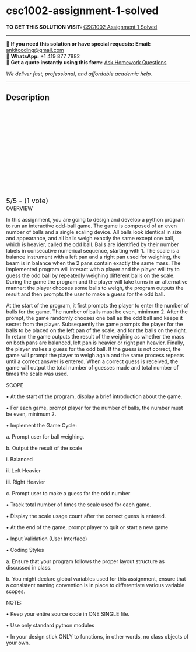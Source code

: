 # csc1002-assignment-1-solved
**TO GET THIS SOLUTION VISIT:** [CSC1002 Assignment 1 Solved](https://www.ankitcodinghub.com/product/csc1002-computational-laboratory-solved/)


---

📩 **If you need this solution or have special requests:** **Email:** ankitcoding@gmail.com  
📱 **WhatsApp:** +1 419 877 7882  
📄 **Get a quote instantly using this form:** [Ask Homework Questions](https://www.ankitcodinghub.com/services/ask-homework-questions/)

*We deliver fast, professional, and affordable academic help.*

---

<h2>Description</h2>



<div class="kk-star-ratings kksr-auto kksr-align-center kksr-valign-top" data-payload="{&quot;align&quot;:&quot;center&quot;,&quot;id&quot;:&quot;116262&quot;,&quot;slug&quot;:&quot;default&quot;,&quot;valign&quot;:&quot;top&quot;,&quot;ignore&quot;:&quot;&quot;,&quot;reference&quot;:&quot;auto&quot;,&quot;class&quot;:&quot;&quot;,&quot;count&quot;:&quot;1&quot;,&quot;legendonly&quot;:&quot;&quot;,&quot;readonly&quot;:&quot;&quot;,&quot;score&quot;:&quot;5&quot;,&quot;starsonly&quot;:&quot;&quot;,&quot;best&quot;:&quot;5&quot;,&quot;gap&quot;:&quot;4&quot;,&quot;greet&quot;:&quot;Rate this product&quot;,&quot;legend&quot;:&quot;5\/5 - (1 vote)&quot;,&quot;size&quot;:&quot;24&quot;,&quot;title&quot;:&quot;CSC1002 Assignment 1 Solved&quot;,&quot;width&quot;:&quot;138&quot;,&quot;_legend&quot;:&quot;{score}\/{best} - ({count} {votes})&quot;,&quot;font_factor&quot;:&quot;1.25&quot;}">

<div class="kksr-stars">

<div class="kksr-stars-inactive">
            <div class="kksr-star" data-star="1" style="padding-right: 4px">


<div class="kksr-icon" style="width: 24px; height: 24px;"></div>
        </div>
            <div class="kksr-star" data-star="2" style="padding-right: 4px">


<div class="kksr-icon" style="width: 24px; height: 24px;"></div>
        </div>
            <div class="kksr-star" data-star="3" style="padding-right: 4px">


<div class="kksr-icon" style="width: 24px; height: 24px;"></div>
        </div>
            <div class="kksr-star" data-star="4" style="padding-right: 4px">


<div class="kksr-icon" style="width: 24px; height: 24px;"></div>
        </div>
            <div class="kksr-star" data-star="5" style="padding-right: 4px">


<div class="kksr-icon" style="width: 24px; height: 24px;"></div>
        </div>
    </div>

<div class="kksr-stars-active" style="width: 138px;">
            <div class="kksr-star" style="padding-right: 4px">


<div class="kksr-icon" style="width: 24px; height: 24px;"></div>
        </div>
            <div class="kksr-star" style="padding-right: 4px">


<div class="kksr-icon" style="width: 24px; height: 24px;"></div>
        </div>
            <div class="kksr-star" style="padding-right: 4px">


<div class="kksr-icon" style="width: 24px; height: 24px;"></div>
        </div>
            <div class="kksr-star" style="padding-right: 4px">


<div class="kksr-icon" style="width: 24px; height: 24px;"></div>
        </div>
            <div class="kksr-star" style="padding-right: 4px">


<div class="kksr-icon" style="width: 24px; height: 24px;"></div>
        </div>
    </div>
</div>


<div class="kksr-legend" style="font-size: 19.2px;">
            5/5 - (1 vote)    </div>
    </div>
OVERVIEW

In this assignment, you are going to design and develop a python program to run an interactive odd-ball game. The game is composed of an even number of balls and a single scaling device. All balls look identical in size and appearance, and all balls weigh exactly the same except one ball, which is heavier, called the odd ball. Balls are identified by their number labels in consecutive numerical sequence, starting with 1. The scale is a balance instrument with a left pan and a right pan used for weighing, the beam is in balance when the 2 pans contain exactly the same mass. The implemented program will interact with a player and the player will try to guess the odd ball by repeatedly weighing different balls on the scale. During the game the program and the player will take turns in an alternative manner: the player chooses some balls to weigh, the program outputs the result and then prompts the user to make a guess for the odd ball.

At the start of the program, it first prompts the player to enter the number of balls for the game. The number of balls must be even, minimum 2. After the prompt, the game randomly chooses one ball as the odd ball and keeps it secret from the player. Subsequently the game prompts the player for the balls to be placed on the left pan of the scale, and for the balls on the right. In return the game outputs the result of the weighing as whether the mass on both pans are balanced, left pan is heavier or right pan heavier. Finally, the player makes a guess for the odd ball. If the guess is not correct, the game will prompt the player to weigh again and the same process repeats until a correct answer is entered. When a correct guess is received, the game will output the total number of guesses made and total number of times the scale was used.

SCOPE

• At the start of the program, display a brief introduction about the game.

• For each game, prompt player for the number of balls, the number must be even, minimum 2.

• Implement the Game Cycle:

a. Prompt user for ball weighing.

b. Output the result of the scale

i. Balanced

ii. Left Heavier

iii. Right Heavier

c. Prompt user to make a guess for the odd number

• Track total number of times the scale used for each game.

• Display the scale usage count after the correct guess is entered.

• At the end of the game, prompt player to quit or start a new game

• Input Validation (User Interface)

• Coding Styles

a. Ensure that your program follows the proper layout structure as discussed in class.

b. You might declare global variables used for this assignment, ensure that a consistent naming convention is in place to differentiate various variable scopes.

NOTE:

• Keep your entire source code in ONE SINGLE file.

• Use only standard python modules

• In your design stick ONLY to functions, in other words, no class objects of your own.
